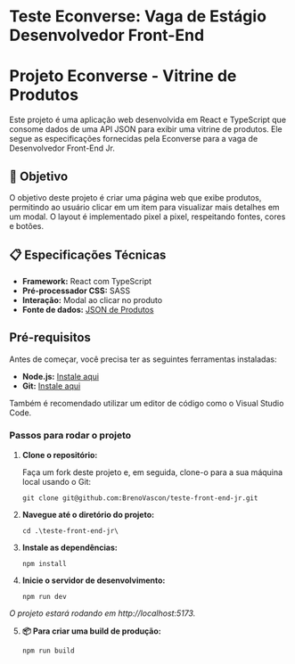 # Teste Econverse: Vaga de Estágio Desenvolvedor Front-End 

# Projeto Econverse - Vitrine de Produtos

Este projeto é uma aplicação web desenvolvida em React e TypeScript que consome dados de uma API JSON para exibir uma vitrine de produtos. Ele segue as especificações fornecidas pela Econverse para a vaga de Desenvolvedor Front-End Jr.

## 🎯 Objetivo

O objetivo deste projeto é criar uma página web que exibe produtos, permitindo ao usuário clicar em um item para visualizar mais detalhes em um modal. O layout é implementado pixel a pixel, respeitando fontes, cores e botões.

## 📋 Especificações Técnicas

- **Framework:** React com TypeScript
- **Pré-processador CSS:** SASS
- **Interação:** Modal ao clicar no produto
- **Fonte de dados:** [JSON de Produtos](https://app.econverse.com.br/teste-front-end/junior/tecnologia/lista-produtos/produtos.json)

## Pré-requisitos

Antes de começar, você precisa ter as seguintes ferramentas instaladas:

- **Node.js:** [Instale aqui](https://nodejs.org/)
- **Git:** [Instale aqui](https://git-scm.com/)

Também é recomendado utilizar um editor de código como o Visual Studio Code.

### Passos para rodar o projeto

1. **Clone o repositório:**

   Faça um fork deste projeto e, em seguida, clone-o para a sua máquina local usando o Git:

   ```
   git clone git@github.com:BrenoVascon/teste-front-end-jr.git
   ```

2. **Navegue até o diretório do projeto:**
   ```
   cd .\teste-front-end-jr\
   ```


3. **Instale as dependências:**
   ```
   npm install
   ```
   

4. **Inicie o servidor de desenvolvimento:**
    ```
   npm run dev
    ```
 *O projeto estará rodando em http://localhost:5173.*


5. **📦 Para criar uma build de produção:**
   ```
   npm run build
   ```
